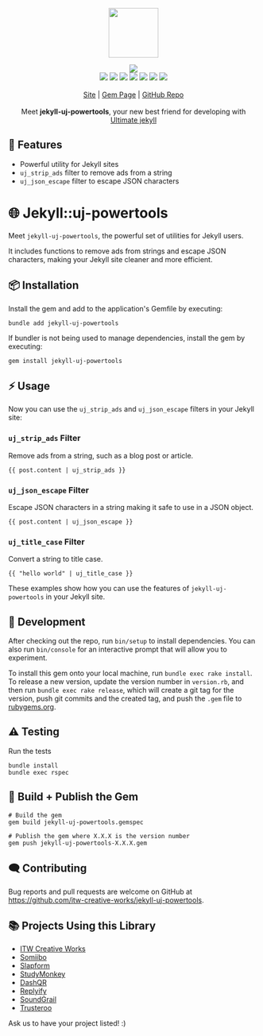 <p align="center">
  <a href="https://cdn.itwcreativeworks.com/assets/itw-creative-works/images/logo/itw-creative-works-brandmark-black-x.svg">
    <img src="https://cdn.itwcreativeworks.com/assets/itw-creative-works/images/logo/itw-creative-works-brandmark-black-x.svg" width="100px">
  </a>
</p>

<p align="center">
  <img src="https://img.shields.io/gem/v/jekyll-uj-powertools">
  <br>
  <!-- <img src="https://img.shields.io/librariesio/release/npm/jekyll-uj-powertools.svg"> -->
  <img src="https://img.shields.io/github/repo-size/itw-creative-works/jekyll-uj-powertools">
  <img src="https://img.shields.io/codeclimate/maintainability-percentage/itw-creative-works/jekyll-uj-powertools.svg">
  <img src="https://img.shields.io/gem/dt/jekyll-uj-powertools">
  <!-- <img src="https://img.shields.io/node/v/jekyll-uj-powertools.svg"> -->
  <img src="https://img.shields.io/website/https/itwcreativeworks.com.svg">
  <img src="https://img.shields.io/github/license/itw-creative-works/jekyll-uj-powertools.svg">
  <img src="https://img.shields.io/github/contributors/itw-creative-works/jekyll-uj-powertools.svg">
  <img src="https://img.shields.io/github/last-commit/itw-creative-works/jekyll-uj-powertools.svg">
  <br>
  <br>
  <a href="https://itwcreativeworks.com">Site</a> | <a href="https://rubygems.org/gems/jekyll-uj-powertools">Gem Page</a> | <a href="https://github.com/itw-creative-works/jekyll-uj-powertools">GitHub Repo</a>
  <br>
  <br>
  Meet <strong>jekyll-uj-powertools</strong>, your new best friend for developing with <a href="https://github.com/itw-creative-works/ultimate-jekyll">Ultimate jekyll</a>
</p>

## 🦄 Features
* Powerful utility for Jekyll sites
* `uj_strip_ads` filter to remove ads from a string
* `uj_json_escape` filter to escape JSON characters

# 🌐 Jekyll::uj-powertools
Meet `jekyll-uj-powertools`, the powerful set of utilities for Jekyll users.

It includes functions to remove ads from strings and escape JSON characters, making your Jekyll site cleaner and more efficient.

## 📦 Installation
Install the gem and add to the application's Gemfile by executing:
```shell
bundle add jekyll-uj-powertools
```

If bundler is not being used to manage dependencies, install the gem by executing:
```shell
gem install jekyll-uj-powertools
```

## ⚡️ Usage
Now you can use the `uj_strip_ads` and `uj_json_escape` filters in your Jekyll site:

### `uj_strip_ads` Filter
Remove ads from a string, such as a blog post or article.

```liquid
{{ post.content | uj_strip_ads }}
```

### `uj_json_escape` Filter
Escape JSON characters in a string making it safe to use in a JSON object.

```liquid
{{ post.content | uj_json_escape }}
```

### `uj_title_case` Filter
Convert a string to title case.

```liquid
{{ "hello world" | uj_title_case }}
```

These examples show how you can use the features of `jekyll-uj-powertools` in your Jekyll site.

## 🔧 Development
After checking out the repo, run `bin/setup` to install dependencies. You can also run `bin/console` for an interactive prompt that will allow you to experiment.

To install this gem onto your local machine, run `bundle exec rake install`. To release a new version, update the version number in `version.rb`, and then run `bundle exec rake release`, which will create a git tag for the version, push git commits and the created tag, and push the `.gem` file to [rubygems.org](https://rubygems.org).

## ⚠️ Testing
Run the tests
```shell
bundle install
bundle exec rspec
```

## 💎 Build + Publish the Gem
```shell
# Build the gem
gem build jekyll-uj-powertools.gemspec

# Publish the gem where X.X.X is the version number
gem push jekyll-uj-powertools-X.X.X.gem
```

## 🗨️ Contributing
Bug reports and pull requests are welcome on GitHub at https://github.com/itw-creative-works/jekyll-uj-powertools.

## 📚 Projects Using this Library
* [ITW Creative Works](https://itwcreativeworks.com)
* [Somiibo](https://somiibo.com)
* [Slapform](https://slapform.com)
* [StudyMonkey](https://studymonkey.ai)
* [DashQR](https://dashqr.com)
* [Replyify](https://replyify.app)
* [SoundGrail](https://soundgrail.com)
* [Trusteroo](https://trusteroo.com)

Ask us to have your project listed! :)

